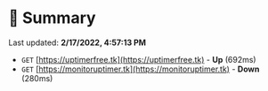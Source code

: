 # 📖 Summary
Last updated: **2/17/2022, 4:57:13 PM**

- `GET` [https://uptimerfree.tk](https://uptimerfree.tk) - **Up** (692ms)
- `GET` [https://monitoruptimer.tk](https://monitoruptimer.tk) - **Down** (280ms)
